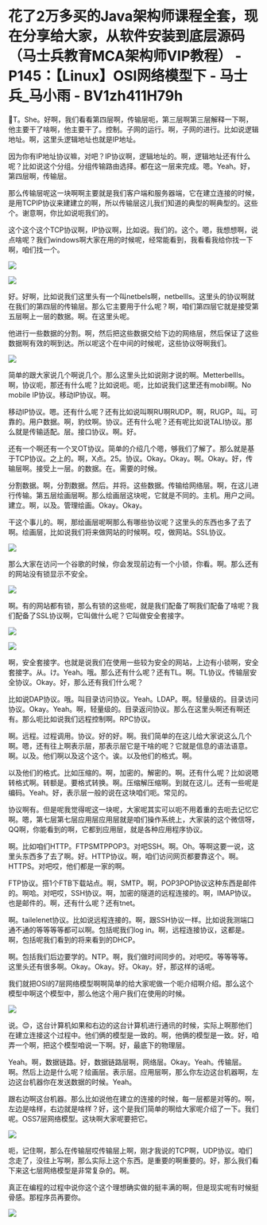 # 花了2万多买的Java架构师课程全套，现在分享给大家，从软件安装到底层源码（马士兵教育MCA架构师VIP教程） - P145：【Linux】OSI网络模型下 - 马士兵_马小雨 - BV1zh411H79h

🤧T。She。好啊，我们看看第四层啊，传输层呃，第三层啊第三层解释一下啊，他主要干了啥啊，他主要干了。控制。子网的运行。啊，子网的进行。比如说逻辑地址。啊，这里头逻辑地址也就是IP地址。

因为你有IP地址协议嘛，对吧？IP协议啊，逻辑地址的。啊，逻辑地址还有什么呢？比如说这个分组。分组传输路由选择。都在这一层来完成。嗯。Yeah。好，第四层啊，传输层。

那么传输层呢这一块啊啊主要就是我们客户端和服务器端，它在建立连接的时候，是用TCPIP协议来建建立的啊，所以传输层这儿我们知道的典型的啊典型的。这些个。谢意啊，你比如说呃我们的。

这个这个这个TCP协议啊，IP协议啊，比如说。我们的。这个。嗯，我想想啊，说点啥呢？我们windows啊大家在用的时候呢，经常能看到，我看看我给你找一下啊，咱们找一个。



![](img/55ffad4a468ab8cc00fbf96de8a4d18e_1.png)

![](img/55ffad4a468ab8cc00fbf96de8a4d18e_2.png)

好。好啊，比如说我们这里头有一个叫netbels啊，netbellls。这里头的协议啊就在我们的第四层的传输层。那么它主要用于什么呢？啊，咱们第四层它就是接受第五层啊上一层的数据。啊。在这里头呢。

他进行一些数据的分割。啊，然后把这些数据交给下边的网络层，然后保证了这些数据啊有效的啊到达。所以呢这个在中间的时候呢，这些协议呀啊我们。



![](img/55ffad4a468ab8cc00fbf96de8a4d18e_4.png)

简单的跟大家说几个啊说几个。那么这里头比如说刚才说的啊。Metterbellls。啊，协议呃，那还有什么呢？比如说呃。呃，比如说我们这里还有mobil啊。No mobile IP协议。移动IP协议。啊。

移动IP协议。嗯。还有什么呢？还有比如说叫啊RU啊RUDP。啊，RUGP。叫。可靠的。用户数据。啊，豹纹啊。协议。还有什么呢？还有呢比如说TALI协议。那么就是传输适配。层。接口协议。啊。好。

还有一个啊还有一个叉OT协议。简单的介绍几个嗯，够我们了解了。那么就是基于TCP协议。之上的。啊，X点。25。协议。Okay。Okay。啊。Okay。好，传输层啊。接受上一层。的数据。在。需要的时候。

分割数据。啊，分割数据。然后。并将。这些数据。传输给网络层。啊，在这儿进行传输。第五层绘画层啊。那么绘画层这块呢，它就是不同的。主机。用户之间。建立。啊，以及。管理绘画。Okay。Okay。

干这个事儿的。啊，那绘画层呢啊那么有哪些协议呢？这里头的东西也多了去了啊。绘画层，比如说我们将来做网站的时候啊。哎，做网站。SSL协议。



![](img/55ffad4a468ab8cc00fbf96de8a4d18e_6.png)

那么大家在访问一个谷歌的时候，你会发现前边有一个小锁，你看。啊。那么还有的网站没有锁显示不安全。

![](img/55ffad4a468ab8cc00fbf96de8a4d18e_8.png)

啊。有的网站都有锁，那么有锁的这些呢，就是我们配备了啊我们配备了啥呢？我们配备了SSL协议啊，它叫做什么呢？它叫做安全套接字。



![](img/55ffad4a468ab8cc00fbf96de8a4d18e_10.png)

![](img/55ffad4a468ab8cc00fbf96de8a4d18e_11.png)

啊，安全套接字。也就是说我们在使用一些较为安全的网站，上边有小锁啊，安全套接字。从。け。Yeah。哦。那么还有什么呢？还有TL。啊。TL协议。传输层安全协议。Okay。好，那么还有我们什么呢？

比如说DAP协议。哦。叫目录访问协议。Yeah。LDAP。啊。轻量级的。目录访问协议。Okay。Yeah。啊，轻量级的。目录返问协议。那么在这里头啊还有啊还有。那么呃比如说我们远程控制啊。RPC协议。

啊。远程。过程调用。协议。好的好。啊。我们简单的在这儿给大家说这么几个啊。嗯，还有往上啊表示层，那表示层它是干啥的呢？它就是信息的语法语意。啊。以及。他们啊以及这个这个。诶。以及他们的格式。啊。

以及他们的格式。比如压缩的。啊，加密的。解密的。啊。还有什么呢？比如说嗯转格式啊。转额是。要格式转换。啊。压缩解压缩啊。到就在这儿。还有一些呢是编码。Yeah。好，表示层一般的说在这块咱们呃。常见的。

协议啊有。但是呢我觉得呢这一块呢，大家呢其实可以呃不用着重的去呃去记忆它啊。嗯，第七层第七层应用层应用层就是咱们操作系统上，大家装的这个微信呀，QQ啊，你能看到的啊，它都到应用层，就是各种应用程序协议。

啊。比如咱们HTTP。FTPSMTPPOP3。对吧SSH。啊。Oh。等啊这要一说，这里头东西多了去了啊。好。HTTP协议。啊，咱们访问网页都要靠这个。啊。HTTPS。对吧哎，他们都是一家的啊。

FTP协议。搭1个FTB下载站点。啊，SMTP。啊，POP3POP协议这种东西是邮件的。啊哈。对吧哎，SSH协议。啊，加密的隧道的远程连接的。啊，IMAP协议。也是邮件的。啊，还有什么呢？还有tnet。

啊。tailelenet协议。比如说远程连接的。啊，跟SSH协议一样。比如说我测端口通不通的等等等等都可以啊。包括呢我们log in。啊，远程连接协议，这都是。啊，包括呢我们看到的将来看到的DHCP。

啊。包括我们后边要学的。NTP。啊，我们做时间同步的。对吧哎。等等等等。这里头还有很多啊。Okay。Okay。好。Okay。好，那这样的话呢。

我们就把OSI的7层网络模型啊啊简单的给大家呢做一个呃介绍啊介绍。那么这个模型中啊这个模型中，那么他这个用户我们在使用的时候。



![](img/55ffad4a468ab8cc00fbf96de8a4d18e_13.png)

说。😊，这台计算机如果和右边的这台计算机进行通讯的时候，实际上啊那他们在建立连接这个过程中。他们俩的模型是一致的。啊，他俩的模型是一致。好，咱弄一个啊，把这个模型咱说一下啊。好，最底下的物理层。

Yeah。啊，数据链路。好，数据链路层啊，网络层。Okay。Yeah。传输层。啊。然后上边是什么呢？绘画层。表示层。应用层啊，那么你左边这台机器啊，左边这台机器你在发送数据的时候。Yeah。

跟右边啊这台机器。那么比如说他在建立的连接的时候，每一层都是对等的。啊，左边是啥样，右边就是啥样？好，这个是我们简单的啊给大家呢介绍了一下。我们呢。OSS7层网络模型。这块啊大家呢要把它。



![](img/55ffad4a468ab8cc00fbf96de8a4d18e_15.png)

呃，记住啊，那么在传输层哎传输层上啊，刚才我说的TCP啊，UDP协议。咱们念走了，没往上写啊，那么实际上这个东西。是重要的啊重要的。好，那么我们看下来这七层网络模型是非常复杂的。啊。

真正在编程的过程中说你这个这个理想确实做的挺丰满的啊，但是现实呢有时候挺骨感。那程序员再要你。

![](img/55ffad4a468ab8cc00fbf96de8a4d18e_17.png)